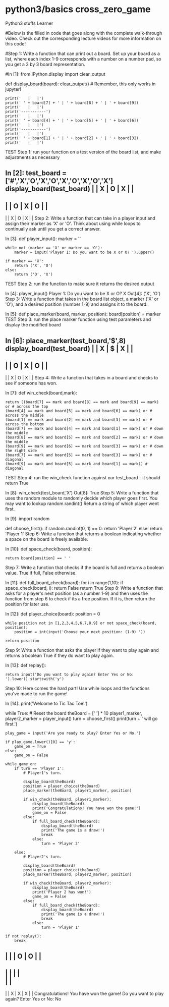 # python3/basics cross_zero_game
Python3 stuffs Learner

#Below is the filled in code that goes along with the complete walk-through video. Check out the corresponding lecture videos for more information on this code!

#Step 1: Write a function that can print out a board. Set up your board as a list, where each index 1-9 corresponds with a number on a number pad, so you get a 3 by 3 board representation.

#In [1]:
from IPython.display import clear_output

def display_board(board):
    clear_output()  # Remember, this only works in jupyter!
    
    print('   |   |')
    print(' ' + board[7] + ' | ' + board[8] + ' | ' + board[9])
    print('   |   |')
    print('-----------')
    print('   |   |')
    print(' ' + board[4] + ' | ' + board[5] + ' | ' + board[6])
    print('   |   |')
    print('-----------')
    print('   |   |')
    print(' ' + board[1] + ' | ' + board[2] + ' | ' + board[3])
    print('   |   |')
TEST Step 1: run your function on a test version of the board list, and make adjustments as necessary

In [2]:
test_board = ['#','X','O','X','O','X','O','X','O','X']
display_board(test_board)
   |   |
 X | O | X
   |   |
-----------
   |   |
 O | X | O
   |   |
-----------
   |   |
 X | O | X
   |   |
Step 2: Write a function that can take in a player input and assign their marker as 'X' or 'O'. Think about using while loops to continually ask until you get a correct answer.

In [3]:
def player_input():
    marker = ''
    
    while not (marker == 'X' or marker == 'O'):
        marker = input('Player 1: Do you want to be X or O? ').upper()

    if marker == 'X':
        return ('X', 'O')
    else:
        return ('O', 'X')
TEST Step 2: run the function to make sure it returns the desired output

In [4]:
player_input()
Player 1: Do you want to be X or O? X
Out[4]:
('X', 'O')
Step 3: Write a function that takes in the board list object, a marker ('X' or 'O'), and a desired position (number 1-9) and assigns it to the board.

In [5]:
def place_marker(board, marker, position):
    board[position] = marker
TEST Step 3: run the place marker function using test parameters and display the modified board

In [6]:
place_marker(test_board,'$',8)
display_board(test_board)
   |   |
 X | $ | X
   |   |
-----------
   |   |
 O | X | O
   |   |
-----------
   |   |
 X | O | X
   |   |
Step 4: Write a function that takes in a board and checks to see if someone has won.

In [7]:
def win_check(board,mark):
    
    return ((board[7] == mark and board[8] == mark and board[9] == mark) or # across the top
    (board[4] == mark and board[5] == mark and board[6] == mark) or # across the middle
    (board[1] == mark and board[2] == mark and board[3] == mark) or # across the bottom
    (board[7] == mark and board[4] == mark and board[1] == mark) or # down the middle
    (board[8] == mark and board[5] == mark and board[2] == mark) or # down the middle
    (board[9] == mark and board[6] == mark and board[3] == mark) or # down the right side
    (board[7] == mark and board[5] == mark and board[3] == mark) or # diagonal
    (board[9] == mark and board[5] == mark and board[1] == mark)) # diagonal
TEST Step 4: run the win_check function against our test_board - it should return True

In [8]:
win_check(test_board,'X')
Out[8]:
True
Step 5: Write a function that uses the random module to randomly decide which player goes first. You may want to lookup random.randint() Return a string of which player went first.

In [9]:
import random

def choose_first():
    if random.randint(0, 1) == 0:
        return 'Player 2'
    else:
        return 'Player 1'
Step 6: Write a function that returns a boolean indicating whether a space on the board is freely available.

In [10]:
def space_check(board, position):
    
    return board[position] == ' '
Step 7: Write a function that checks if the board is full and returns a boolean value. True if full, False otherwise.

In [11]:
def full_board_check(board):
    for i in range(1,10):
        if space_check(board, i):
            return False
    return True
Step 8: Write a function that asks for a player's next position (as a number 1-9) and then uses the function from step 6 to check if its a free position. If it is, then return the position for later use.

In [12]:
def player_choice(board):
    position = 0
    
    while position not in [1,2,3,4,5,6,7,8,9] or not space_check(board, position):
        position = int(input('Choose your next position: (1-9) '))
        
    return position
Step 9: Write a function that asks the player if they want to play again and returns a boolean True if they do want to play again.

In [13]:
def replay():
    
    return input('Do you want to play again? Enter Yes or No: ').lower().startswith('y')
Step 10: Here comes the hard part! Use while loops and the functions you've made to run the game!

In [14]:
print('Welcome to Tic Tac Toe!')

while True:
    # Reset the board
    theBoard = [' '] * 10
    player1_marker, player2_marker = player_input()
    turn = choose_first()
    print(turn + ' will go first.')
    
    play_game = input('Are you ready to play? Enter Yes or No.')
    
    if play_game.lower()[0] == 'y':
        game_on = True
    else:
        game_on = False

    while game_on:
        if turn == 'Player 1':
            # Player1's turn.
            
            display_board(theBoard)
            position = player_choice(theBoard)
            place_marker(theBoard, player1_marker, position)

            if win_check(theBoard, player1_marker):
                display_board(theBoard)
                print('Congratulations! You have won the game!')
                game_on = False
            else:
                if full_board_check(theBoard):
                    display_board(theBoard)
                    print('The game is a draw!')
                    break
                else:
                    turn = 'Player 2'

        else:
            # Player2's turn.
            
            display_board(theBoard)
            position = player_choice(theBoard)
            place_marker(theBoard, player2_marker, position)

            if win_check(theBoard, player2_marker):
                display_board(theBoard)
                print('Player 2 has won!')
                game_on = False
            else:
                if full_board_check(theBoard):
                    display_board(theBoard)
                    print('The game is a draw!')
                    break
                else:
                    turn = 'Player 1'

    if not replay():
        break
   |   |
   | O | O
   |   |
-----------
   |   |
   |   |  
   |   |
-----------
   |   |
 X | X | X
   |   |
Congratulations! You have won the game!
Do you want to play again? Enter Yes or No: No
